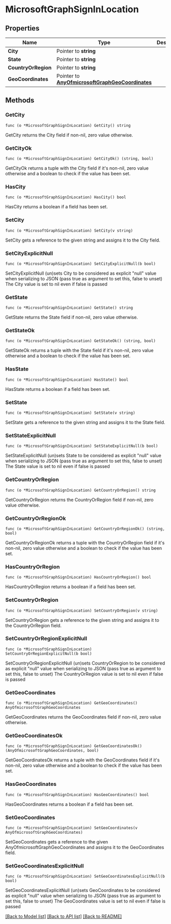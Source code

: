 # MicrosoftGraphSignInLocation

## Properties

Name | Type | Description | Notes
------------ | ------------- | ------------- | -------------
**City** | Pointer to **string** |  | [optional] 
**State** | Pointer to **string** |  | [optional] 
**CountryOrRegion** | Pointer to **string** |  | [optional] 
**GeoCoordinates** | Pointer to [**AnyOfmicrosoftGraphGeoCoordinates**](anyOf&lt;microsoft.graph.geoCoordinates&gt;.md) |  | [optional] 

## Methods

### GetCity

`func (o *MicrosoftGraphSignInLocation) GetCity() string`

GetCity returns the City field if non-nil, zero value otherwise.

### GetCityOk

`func (o *MicrosoftGraphSignInLocation) GetCityOk() (string, bool)`

GetCityOk returns a tuple with the City field if it's non-nil, zero value otherwise
and a boolean to check if the value has been set.

### HasCity

`func (o *MicrosoftGraphSignInLocation) HasCity() bool`

HasCity returns a boolean if a field has been set.

### SetCity

`func (o *MicrosoftGraphSignInLocation) SetCity(v string)`

SetCity gets a reference to the given string and assigns it to the City field.

### SetCityExplicitNull

`func (o *MicrosoftGraphSignInLocation) SetCityExplicitNull(b bool)`

SetCityExplicitNull (un)sets City to be considered as explicit "null" value
when serializing to JSON (pass true as argument to set this, false to unset)
The City value is set to nil even if false is passed
### GetState

`func (o *MicrosoftGraphSignInLocation) GetState() string`

GetState returns the State field if non-nil, zero value otherwise.

### GetStateOk

`func (o *MicrosoftGraphSignInLocation) GetStateOk() (string, bool)`

GetStateOk returns a tuple with the State field if it's non-nil, zero value otherwise
and a boolean to check if the value has been set.

### HasState

`func (o *MicrosoftGraphSignInLocation) HasState() bool`

HasState returns a boolean if a field has been set.

### SetState

`func (o *MicrosoftGraphSignInLocation) SetState(v string)`

SetState gets a reference to the given string and assigns it to the State field.

### SetStateExplicitNull

`func (o *MicrosoftGraphSignInLocation) SetStateExplicitNull(b bool)`

SetStateExplicitNull (un)sets State to be considered as explicit "null" value
when serializing to JSON (pass true as argument to set this, false to unset)
The State value is set to nil even if false is passed
### GetCountryOrRegion

`func (o *MicrosoftGraphSignInLocation) GetCountryOrRegion() string`

GetCountryOrRegion returns the CountryOrRegion field if non-nil, zero value otherwise.

### GetCountryOrRegionOk

`func (o *MicrosoftGraphSignInLocation) GetCountryOrRegionOk() (string, bool)`

GetCountryOrRegionOk returns a tuple with the CountryOrRegion field if it's non-nil, zero value otherwise
and a boolean to check if the value has been set.

### HasCountryOrRegion

`func (o *MicrosoftGraphSignInLocation) HasCountryOrRegion() bool`

HasCountryOrRegion returns a boolean if a field has been set.

### SetCountryOrRegion

`func (o *MicrosoftGraphSignInLocation) SetCountryOrRegion(v string)`

SetCountryOrRegion gets a reference to the given string and assigns it to the CountryOrRegion field.

### SetCountryOrRegionExplicitNull

`func (o *MicrosoftGraphSignInLocation) SetCountryOrRegionExplicitNull(b bool)`

SetCountryOrRegionExplicitNull (un)sets CountryOrRegion to be considered as explicit "null" value
when serializing to JSON (pass true as argument to set this, false to unset)
The CountryOrRegion value is set to nil even if false is passed
### GetGeoCoordinates

`func (o *MicrosoftGraphSignInLocation) GetGeoCoordinates() AnyOfmicrosoftGraphGeoCoordinates`

GetGeoCoordinates returns the GeoCoordinates field if non-nil, zero value otherwise.

### GetGeoCoordinatesOk

`func (o *MicrosoftGraphSignInLocation) GetGeoCoordinatesOk() (AnyOfmicrosoftGraphGeoCoordinates, bool)`

GetGeoCoordinatesOk returns a tuple with the GeoCoordinates field if it's non-nil, zero value otherwise
and a boolean to check if the value has been set.

### HasGeoCoordinates

`func (o *MicrosoftGraphSignInLocation) HasGeoCoordinates() bool`

HasGeoCoordinates returns a boolean if a field has been set.

### SetGeoCoordinates

`func (o *MicrosoftGraphSignInLocation) SetGeoCoordinates(v AnyOfmicrosoftGraphGeoCoordinates)`

SetGeoCoordinates gets a reference to the given AnyOfmicrosoftGraphGeoCoordinates and assigns it to the GeoCoordinates field.

### SetGeoCoordinatesExplicitNull

`func (o *MicrosoftGraphSignInLocation) SetGeoCoordinatesExplicitNull(b bool)`

SetGeoCoordinatesExplicitNull (un)sets GeoCoordinates to be considered as explicit "null" value
when serializing to JSON (pass true as argument to set this, false to unset)
The GeoCoordinates value is set to nil even if false is passed

[[Back to Model list]](../README.md#documentation-for-models) [[Back to API list]](../README.md#documentation-for-api-endpoints) [[Back to README]](../README.md)


